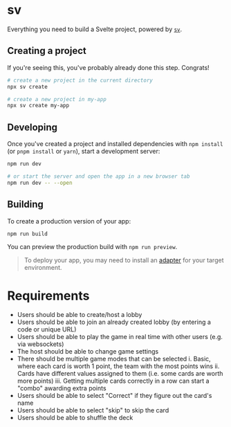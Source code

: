 # sv

Everything you need to build a Svelte project, powered by [`sv`](https://github.com/sveltejs/cli).

## Creating a project

If you're seeing this, you've probably already done this step. Congrats!

```bash
# create a new project in the current directory
npx sv create

# create a new project in my-app
npx sv create my-app
```

## Developing

Once you've created a project and installed dependencies with `npm install` (or `pnpm install` or `yarn`), start a development server:

```bash
npm run dev

# or start the server and open the app in a new browser tab
npm run dev -- --open
```

## Building

To create a production version of your app:

```bash
npm run build
```

You can preview the production build with `npm run preview`.

> To deploy your app, you may need to install an [adapter](https://svelte.dev/docs/kit/adapters) for your target environment.

# Requirements
- Users should be able to create/host a lobby 
- Users should be able to join an already created lobby (by entering a code or unique URL)
- Users should be able to play the game in real time with other users (e.g. via websockets)
- The host should be able to change game settings
- There should be multiple game modes that can be selected
i. Basic, where each card is worth 1 point, the team with the most points wins
ii. Cards have different values assigned to them (i.e. some cards are worth more points)
iii. Getting multiple cards correctly in a row can start a "combo" awarding extra points
- Users should be able to select "Correct" if they figure out the card's name
- Users should be able to select "skip" to skip the card
- Users should be able to shuffle the deck